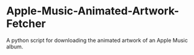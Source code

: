 # Apple-Music-Animated-Artwork-Fetcher
A python script for downloading the animated artwork of an Apple Music album.

